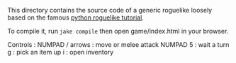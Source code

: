 This directory contains the source code of a generic roguelike loosely based on the famous [python roguelike tutorial](http://www.roguebasin.com/index.php?title=Complete_Roguelike_Tutorial,_using_python%2Blibtcod).

To compile it, run `jake compile` then open game/index.html in your browser.

Controls :
NUMPAD / arrows : move or melee attack
NUMPAD 5 : wait a turn
g : pick an item up
i : open inventory
